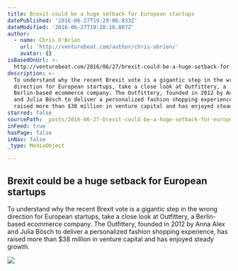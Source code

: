```yaml
---
title: Brexit could be a huge setback for European startups
datePublished: '2016-06-27T19:29:06.833Z'
dateModified: '2016-06-27T19:28:10.807Z'
author:
  - name: Chris O'Brien
    url: 'http://venturebeat.com/author/chris-obrien/'
    avatar: {}
isBasedOnUrl: >-
  http://venturebeat.com/2016/06/27/brexit-could-be-a-huge-setback-for-european-startups/
description: >-
  To understand why the recent Brexit vote is a gigantic step in the wrong
  direction for European startups, take a close look at Outfittery, a
  Berlin-based ecommerce company. The Outfittery, founded in 2012 by Anna Alex
  and Julia Bösch to deliver a personalized fashion shopping experience, has
  raised more than $38 million in venture capital and has enjoyed steady growth.
starred: false
sourcePath: _posts/2016-06-27-brexit-could-be-a-huge-setback-for-european-startups.md
inFeed: true
hasPage: false
inNav: false
_type: MediaObject

---
```

<article style=""><h1>Brexit could be a huge setback for European startups</h1><p>To understand why the recent Brexit vote is a gigantic step in the wrong direction for European startups, take a close look at Outfittery, a Berlin-based ecommerce company. The Outfittery, founded in 2012 by Anna Alex and Julia Bösch to deliver a personalized fashion shopping experience, has raised more than $38 million in venture capital and has enjoyed steady growth.</p><img src="https://venturebeat.com/wp-content/uploads/2016/06/brexit-780x533.jpg" /></article>